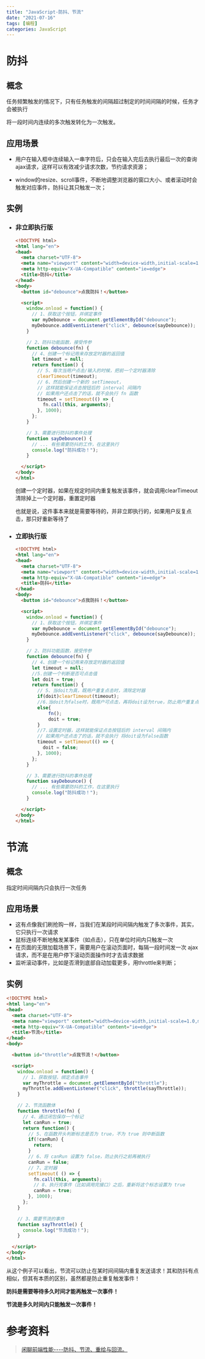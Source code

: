 ```yaml
---
title: "JavaScript-防抖、节流"
date: "2021-07-16"
tags: [编程]
categories: JavaScript
---
```


# 防抖

## 概念

任务频繁触发的情况下，只有任务触发的间隔超过制定的时间间隔的时候，任务才会被执行

将一段时间内连续的多次触发转化为一次触发。

## 应用场景

- 用户在输入框中连续输入一串字符后，只会在输入完后去执行最后一次的查询ajax请求，这样可以有效减少请求次数，节约请求资源；

- window的resize、scroll事件，不断地调整浏览器的窗口大小、或者滚动时会触发对应事件，防抖让其只触发一次；

## 实例

- ### 非立即执行版

  ```html
  <!DOCTYPE html>
  <html lang="en">
  <head>
    <meta charset="UTF-8">
    <meta name="viewport" content="width=device-width,initial-scale=1.0,maximum-scale=1.0,user-scalable=no">
    <meta http-equiv="X-UA-Compatible" content="ie=edge">
    <title>防抖</title>
  </head>
  <body>
    <button id="debounce">点我防抖！</button>
  
    <script>
      window.onload = function() {
        // 1、获取这个按钮，并绑定事件
        var myDebounce = document.getElementById("debounce");
        myDebounce.addEventListener("click", debounce(sayDebounce));
      }
  
      // 2、防抖功能函数，接受传参
      function debounce(fn) {
        // 4、创建一个标记用来存放定时器的返回值
        let timeout = null;
        return function() {
          // 5、每次当用户点击/输入的时候，把前一个定时器清除
          clearTimeout(timeout);
          // 6、然后创建一个新的 setTimeout，
          // 这样就能保证点击按钮后的 interval 间隔内
          // 如果用户还点击了的话，就不会执行 fn 函数
          timeout = setTimeout(() => {
            fn.call(this, arguments);
          }, 1000);
        };
      }
  
      // 3、需要进行防抖的事件处理
      function sayDebounce() {
        // ... 有些需要防抖的工作，在这里执行
        console.log("防抖成功！");
      }
  
    </script>
  </body>
  </html>
  ```

  创建一个定时器，如果在规定时间内重复触发该事件，就会调用clearTimeout清除掉上一个定时器，重置定时器

  也就是说，这件事本来就是需要等待的，并非立即执行的，如果用户反复点击，那只好重新等待了

- ### 立即执行版

  ```html
  <!DOCTYPE html>
  <html lang="en">
  <head>
    <meta charset="UTF-8">
    <meta name="viewport" content="width=device-width,initial-scale=1.0,maximum-scale=1.0,user-scalable=no">
    <meta http-equiv="X-UA-Compatible" content="ie=edge">
    <title>防抖</title>
  </head>
  <body>
    <button id="debounce">点我防抖！</button>
  
    <script>
      window.onload = function() {
        // 1、获取这个按钮，并绑定事件
        var myDebounce = document.getElementById("debounce");
        myDebounce.addEventListener("click", debounce(sayDebounce));
      }
  
      // 2、防抖功能函数，接受传参
      function debounce(fn) {
        // 4、创建一个标记用来存放定时器的返回值
        let timeout = null;
        //5.创建一个判断是否可点击值
        let doit = true;
        return function() {
          // 5、当doit为真，既用户重复点击时，清除定时器
          if(doit)clearTimeout(timeout);
          //6.当doit为false时，既用户可点击，再将doit设为true，防止用户重复点击
          else{
              fn();
              doit = true;
          }
          //7.设置定时器，这样就能保证点击按钮后的 interval 间隔内
          // 如果用户还点击了的话，就不会执行 将doit设为false函数
          timeout = setTimeout(() => {
            doit = false;
          }, 1000);
        };
      }
  
      // 3、需要进行防抖的事件处理
      function sayDebounce() {
        // ... 有些需要防抖的工作，在这里执行
        console.log("防抖成功！");
      }
  
    </script>
  </body>
  </html>

# 节流

## 概念

指定时间间隔内只会执行一次任务

## 应用场景

- 这有点像我们刷抢购一样，当我们在某段时间间隔内触发了多次事件，其实，它只执行一次请求
- 鼠标连续不断地触发某事件（如点击），只在单位时间内只触发一次
- 在页面的无限加载场景下，需要用户在滚动页面时，每隔一段时间发一次 ajax 请求，而不是在用户停下滚动页面操作时才去请求数据
- 监听滚动事件，比如是否滑到底部自动加载更多，用throttle来判断；

## 实例

```html
<!DOCTYPE html>
<html lang="en">
<head>
  <meta charset="UTF-8">
  <meta name="viewport" content="width=device-width,initial-scale=1.0,maximum-scale=1.0,user-scalable=no">
  <meta http-equiv="X-UA-Compatible" content="ie=edge">
  <title>节流</title>
</head>
<body>

  <button id="throttle">点我节流！</button>

  <script>
    window.onload = function() {
      // 1、获取按钮，绑定点击事件
      var myThrottle = document.getElementById("throttle");
      myThrottle.addEventListener("click", throttle(sayThrottle));
    }

    // 2、节流函数体
    function throttle(fn) {
      // 4、通过闭包保存一个标记
      let canRun = true;
      return function() {
        // 5、在函数开头判断标志是否为 true，不为 true 则中断函数
        if(!canRun) {
          return;
        }
        // 6、将 canRun 设置为 false，防止执行之前再被执行
        canRun = false;
        // 7、定时器
        setTimeout( () => {
          fn.call(this, arguments);
          // 8、执行完事件（比如调用完接口）之后，重新将这个标志设置为 true
          canRun = true;
        }, 1000);
      };
    }

    // 3、需要节流的事件
    function sayThrottle() {
      console.log("节流成功！");
    }

  </script>
</body>
</html>
```

从这个例子可以看出，节流可以防止在某时间间隔内重复发送请求！其和防抖有点相似，但其有本质的区别，虽然都是防止重复触发事件！

**防抖是需要等待多久时间才能再触发一次事件！**

**节流是多久时间内只能触发一次事件！**

# 参考资料

> [闲聊前端性能----防抖、节流、重绘与回流。](https://www.cnblogs.com/binguo666/p/10535948.html)

